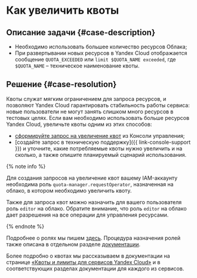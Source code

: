 # Как увеличить квоты


## Описание задачи {#case-description}

* Необходимо использовать большее количество ресурсов Облака;
* При развертывании новых ресурсов в Yandex Cloud отображается сообщение `QUOTA_EXCEEDED` или `limit $QUOTA_NAME exceeded`, где `$QUOTA_NAME` – техническое наименование квоты.

## Решение {#case-resolution}

Квоты служат мягким ограничением для запроса ресурсов, и позволяют Yandex Cloud гарантировать стабильность работы сервиса: новые пользователи не могут занять слишком много ресурсов в тестовых целях.
Если вам необходимо использовать больше ресурсов Yandex Cloud, увеличьте квоты одним из этих способов:

* [сформируйте запрос на увеличение квот](https://console.cloud.yandex.ru/cloud?section=quotas) из Консоли управления;
* [создайте запрос в техническую поддержку]({{ link-console-support }}) и уточните, какие потребляемые квоты нужно увеличить и на сколько, а также опишите планируемый сценарий использования.

{% note info %}

Для создания запросов на увеличение квот вашему IAM-аккаунту необходима роль `quota-manager.requestOperator`, назначенная на облако, в котором необходимо увеличить квоту.

Также для запроса квот можно назначить для вашего пользователя роль `editor` на облако. Обратите внимание, что роль `editor` на облако дает разрешения на все операции для управления ресурсами.

{% endnote %}

Подробнее о ролях мы пишем [здесь](../../../iam/concepts/access-control/roles.md). Процедура назначения ролей также описана в отдельном разделе [документации](../../../iam/operations/roles/grant.md).

Более подробно о квотах мы рассказываем в документации на странице [«Квоты и лимиты для сервисов Yandex Cloud»](../../../overview/concepts/quotas-limits.md) и в соответствующих разделах документации для каждого из сервисов.
